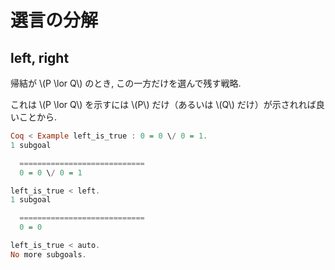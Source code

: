 # 選言の分解

## left, right

帰結が \\(P \lor Q\\) のとき, この一方だけを選んで残す戦略.

これは \\(P \lor Q\\) を示すには \\(P\\) だけ（あるいは \\(Q\\) だけ）が示されれば良いことから.

```haskell
Coq < Example left_is_true : 0 = 0 \/ 0 = 1.
1 subgoal

  ============================
  0 = 0 \/ 0 = 1

left_is_true < left.
1 subgoal

  ============================
  0 = 0

left_is_true < auto.
No more subgoals.
```
